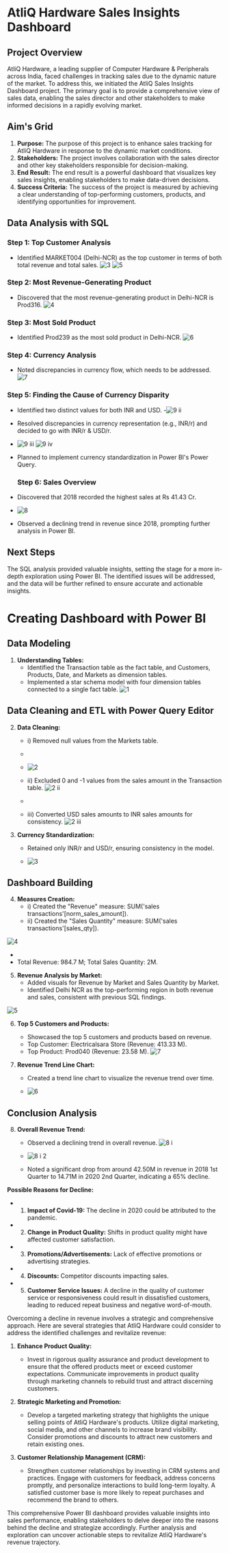 
# AtliQ Hardware Sales Insights Dashboard



## Project Overview

AtliQ Hardware, a leading supplier of Computer Hardware & Peripherals across India, faced challenges in tracking sales due to the dynamic nature of the market. To address this, we initiated the AtliQ Sales Insights Dashboard project. The primary goal is to provide a comprehensive view of sales data, enabling the sales director and other stakeholders to make informed decisions in a rapidly evolving market.

## Aim's Grid

1. **Purpose:** The purpose of this project is to enhance sales tracking for AtliQ Hardware in response to the dynamic market conditions.
2. **Stakeholders:** The project involves collaboration with the sales director and other key stakeholders responsible for decision-making.
3. **End Result:** The end result is a powerful dashboard that visualizes key sales insights, enabling stakeholders to make data-driven decisions.
4. **Success Criteria:** The success of the project is measured by achieving a clear understanding of top-performing customers, products, and identifying opportunities for improvement.

## Data Analysis with SQL

### Step 1: Top Customer Analysis
- Identified MARKET004 (Delhi-NCR) as the top customer in terms of both total revenue and total sales.
![3](https://github.com/himehul/AtilQ-Sales-Insight-Dashboard/assets/139626006/6151cbbc-d2a4-4c2e-8018-c337f6adb6f5)
![5](https://github.com/himehul/AtilQ-Sales-Insight-Dashboard/assets/139626006/779a8bb8-15a7-41e2-8e9d-e7c28d7ca84c)


### Step 2: Most Revenue-Generating Product
- Discovered that the most revenue-generating product in Delhi-NCR is Prod316.
![4](https://github.com/himehul/AtilQ-Sales-Insight-Dashboard/assets/139626006/04be5287-64db-4e29-92ba-c3b8e789597e)




### Step 3: Most Sold Product
- Identified Prod239 as the most sold product in Delhi-NCR.
![6](https://github.com/himehul/AtilQ-Sales-Insight-Dashboard/assets/139626006/1797c2bc-d1ab-44d5-8a5b-577cf5465e38)


### Step 4: Currency Analysis
- Noted discrepancies in currency flow, which needs to be addressed.
![7](https://github.com/himehul/AtilQ-Sales-Insight-Dashboard/assets/139626006/0ee85fab-4fbd-4467-bc32-4b7b1047eeac)




### Step 5: Finding the Cause of Currency Disparity
- Identified two distinct values for both INR and USD.
-![9 ii](https://github.com/himehul/AtilQ-Sales-Insight-Dashboard/assets/139626006/e15ad45c-97f2-49a9-b62e-8b9ec53dd3ed)

- Resolved discrepancies in currency representation (e.g., INR/r) and decided to go with INR/r & USD/r.
- ![9 iii](https://github.com/himehul/AtilQ-Sales-Insight-Dashboard/assets/139626006/9f1b403b-a819-4df3-8d6b-f374691e95d9)
![9 iv](https://github.com/himehul/AtilQ-Sales-Insight-Dashboard/assets/139626006/deb69124-3c8f-40bc-ba11-4c2b56c350a2)

- Planned to implement currency standardization in Power BI's Power Query.


  ### Step 6: Sales Overview
- Discovered that 2018 recorded the highest sales at Rs 41.43 Cr.
- ![8](https://github.com/himehul/AtilQ-Sales-Insight-Dashboard/assets/139626006/ae2b6a53-b0b0-403b-982d-360b6a9c6f72)

- Observed a declining trend in revenue since 2018, prompting further analysis in Power BI.

## Next Steps

The SQL analysis provided valuable insights, setting the stage for a more in-depth exploration using Power BI. The identified issues will be addressed, and the data will be further refined to ensure accurate and actionable insights.



# Creating Dashboard with Power BI

## Data Modeling

1. **Understanding Tables:**
   - Identified the Transaction table as the fact table, and Customers, Products, Date, and Markets as dimension tables.
   - Implemented a star schema model with four dimension tables connected to a single fact table.
![1](https://github.com/himehul/AtilQ-Sales-Insight-Dashboard/assets/139626006/9b476a55-346e-46e4-935e-efcac39e7c94)



## Data Cleaning and ETL with Power Query Editor

2. **Data Cleaning:**
   - i) Removed null values from the Markets table.
   -
   - ![2](https://github.com/himehul/AtilQ-Sales-Insight-Dashboard/assets/139626006/7c09f4e1-b073-4fdb-b47e-8aff8432a16d)

   - ii) Excluded 0 and -1 values from the sales amount in the Transaction table.
  ![2 ii](https://github.com/himehul/AtilQ-Sales-Insight-Dashboard/assets/139626006/d51afabd-3b26-4d04-9bb2-5a5cc9e67a57)

   - 
   - iii) Converted USD sales amounts to INR sales amounts for consistency.
![2 iii](https://github.com/himehul/AtilQ-Sales-Insight-Dashboard/assets/139626006/0e07e4d8-364a-4ed4-bdd9-2d6a7e9eec24)



3. **Currency Standardization:**
   - Retained only INR/r and USD/r, ensuring consistency in the model.
  
   - ![3](https://github.com/himehul/AtilQ-Sales-Insight-Dashboard/assets/139626006/900d5848-7e4c-4e8b-8b9b-6f99bae3c3c6)


## Dashboard Building

4. **Measures Creation:**
   - i) Created the "Revenue" measure: SUM('sales transactions'[norm_sales_amount]).
   - ii) Created the "Sales Quantity" measure: SUM('sales transactions'[sales_qty]).

![4](https://github.com/himehul/AtilQ-Sales-Insight-Dashboard/assets/139626006/7ed73259-79db-4b58-b088-437601b222f9)

   - 
   - Total Revenue: 984.7 M; Total Sales Quantity: 2M.

5. **Revenue Analysis by Market:**
   - Added visuals for Revenue by Market and Sales Quantity by Market.
   - Identified Delhi NCR as the top-performing region in both revenue and sales, consistent with previous SQL findings.

![5](https://github.com/himehul/AtilQ-Sales-Insight-Dashboard/assets/139626006/8b05bc50-9824-445d-a6d1-3d7d0165a53c)



6. **Top 5 Customers and Products:**
   - Showcased the top 5 customers and products based on revenue.
   - Top Customer: Electricalsara Store (Revenue: 413.33 M).
   - Top Product: Prod040 (Revenue: 23.58 M).
![7](https://github.com/himehul/AtilQ-Sales-Insight-Dashboard/assets/139626006/6a8171ac-9e71-4c05-9e13-70c84eae7dd8)



7. **Revenue Trend Line Chart:**
   - Created a trend line chart to visualize the revenue trend over time.
  
   - ![6](https://github.com/himehul/AtilQ-Sales-Insight-Dashboard/assets/139626006/b46cd6cd-f7ff-45f4-9f4d-fa63f12e835f)


## Conclusion Analysis

8. **Overall Revenue Trend:**
   - Observed a declining trend in overall revenue.
  ![8 i](https://github.com/himehul/AtilQ-Sales-Insight-Dashboard/assets/139626006/d6a4d2c7-c6a8-4772-81ef-8050773d51f8)

   - ![8 i 2](https://github.com/himehul/AtilQ-Sales-Insight-Dashboard/assets/139626006/bb6b359f-d30f-4129-8105-54a06adc8e6e)

   - Noted a significant drop from around 42.50M in revenue in 2018 1st Quarter to 14.71M in 2020 2nd Quarter, indicating a 65% decline.

**Possible Reasons for Decline:**
   - 1) **Impact of Covid-19:** The decline in 2020 could be attributed to the pandemic.
   - 2) **Change in Product Quality:** Shifts in product quality might have affected customer satisfaction.
   - 3) **Promotions/Advertisements:** Lack of effective promotions or advertising strategies.
   - 4) **Discounts:** Competitor discounts impacting sales.
   - 5) **Customer Service Issues:** A decline in the quality of customer service or responsiveness could result in dissatisfied customers, leading to reduced repeat business and negative word-of-mouth.
    


Overcoming a decline in revenue involves a strategic and comprehensive approach. Here are several strategies that AtliQ Hardware could consider to address the identified challenges and revitalize revenue:


1. **Enhance Product Quality:**
   - Invest in rigorous quality assurance and product development to ensure that the offered products meet or exceed customer expectations. Communicate improvements in product quality through marketing channels to rebuild trust and attract discerning customers.

2. **Strategic Marketing and Promotion:**
   - Develop a targeted marketing strategy that highlights the unique selling points of AtliQ Hardware's products. Utilize digital marketing, social media, and other channels to increase brand visibility. Consider promotions and discounts to attract new customers and retain existing ones.

3. **Customer Relationship Management (CRM):**
   - Strengthen customer relationships by investing in CRM systems and practices. Engage with customers for feedback, address concerns promptly, and personalize interactions to build long-term loyalty. A satisfied customer base is more likely to repeat purchases and recommend the brand to others.
    
        
This comprehensive Power BI dashboard provides valuable insights into sales performance, enabling stakeholders to delve deeper into the reasons behind the decline and strategize accordingly. Further analysis and exploration can uncover actionable steps to revitalize AtliQ Hardware's revenue trajectory.

